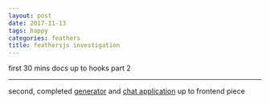 ```yaml
---
layout: post
date: 2017-11-13
tags: happy
categories: feathers
title: feathersjs investigation
---
```


first 30 mins docs up to hooks part 2

---

second, completed [generator](https://docs.feathersjs.com/guides/step-by-step/generators/readme.html) and [chat application](https://docs.feathersjs.com/guides/chat/readme.html) up to frontend piece
